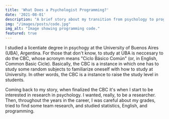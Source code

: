 ```yaml
---
title: 'What Does a Psychologist Programming?'
date: '2021-08-01'
description: "A brief story about my transition from psychology to programming."
img: "/images/posts/code.jpg"
img_alt: "Image showing programming code."
featured: true
---
```


I studied a licentiate degree in psychogy at the University of Buenos Aires (UBA), Argentina. For those that don't know, to study at UBA is neccesary to do the CBC, whose acronym means "Ciclo Básico Común" (or, in English, Common Basic Cicle). Basically, the CBC is a instance in which one has to study some random subjects to familiarize oneself with how to study at University. In other words, the CBC is a instance to raise the study level in students.

Coming back to my story, when finalized the CBC it's when I start to be interested in research in psychology. I wanted, really, to be a researcher. Then, throughout the years in the career, I was careful about my grades, tried to find some team research, and studied statistics, English, and programming.